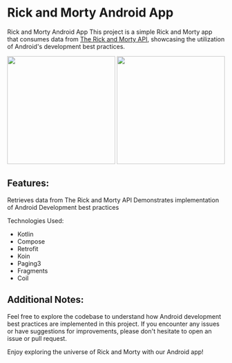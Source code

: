 # Rick and Morty Android App


Rick and Morty Android App
This project is a simple Rick and Morty app that consumes data from [The Rick and Morty API](https://rickandmortyapi.com/), showcasing the utilization of Android's development best practices.



<p align="center">
<img src="land_page_RaM.gif" width="250"/> 
<img src="search_RaM.gif" width="250"/> 
</p>

## Features:
Retrieves data from The Rick and Morty API
Demonstrates implementation of Android Development best practices




Technologies Used:
* Kotlin
* Compose
* Retrofit
* Koin
* Paging3
* Fragments
* Coil



## Additional Notes:
Feel free to explore the codebase to understand how Android development best practices are implemented in this project. If you encounter any issues or have suggestions for improvements, please don't hesitate to open an issue or pull request.

Enjoy exploring the universe of Rick and Morty with our Android app!
